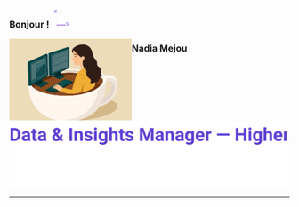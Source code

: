 <h3>
  Bonjour&nbsp;! <img src="assets/img/profile/wave.gif" alt="Hi" width="36">
</h3>
<img src="assets/img/profile/icon_presentation.png" alt="Portrait de Nadia Mejou" width="220" align="left">

<h3>Nadia Mejou</h3>
<img src="assets/img/profile/profile_lines.svg" alt="Data & Insights Manager — Higher education · M.Sc. in Data Science · B.Sc. in Mathematics · Focused on data science for education" width="500">

<br clear="left">

<hr>
